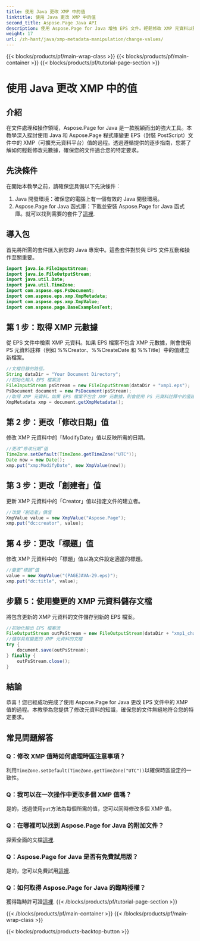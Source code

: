 ```yaml
---
title: 使用 Java 更改 XMP 中的值
linktitle: 使用 Java 更改 XMP 中的值
second_title: Aspose.Page Java API
description: 使用 Aspose.Page for Java 增強 EPS 文件。輕鬆修改 XMP 元資料以獲得客製化的專業內容。 #Java開發
weight: 17
url: /zh-hant/java/xmp-metadata-manipulation/change-values/
---
```


{{< blocks/products/pf/main-wrap-class >}}
{{< blocks/products/pf/main-container >}}
{{< blocks/products/pf/tutorial-page-section >}}

# 使用 Java 更改 XMP 中的值

## 介紹
在文件處理和操作領域，Aspose.Page for Java 是一款脫穎而出的強大工具。本教學深入探討使用 Java 和 Aspose.Page 程式庫變更 EPS（封裝 PostScript）文件中的 XMP（可擴充元資料平台）值的過程。透過遵循提供的逐步指南，您將了解如何輕鬆修改元數據，確保您的文件適合您的特定要求。
## 先決條件
在開始本教學之前，請確保您具備以下先決條件：
1. Java 開發環境：確保您的電腦上有一個有效的 Java 開發環境。
2.  Aspose.Page for Java 函式庫：下載並安裝 Aspose.Page for Java 函式庫。就可以找到需要的套件了[這裡](https://releases.aspose.com/page/java/).
## 導入包
首先將所需的套件匯入到您的 Java 專案中。這些套件對於與 EPS 文件互動和操作至關重要。
```java
import java.io.FileInputStream;
import java.io.FileOutputStream;
import java.util.Date;
import java.util.TimeZone;
import com.aspose.eps.PsDocument;
import com.aspose.eps.xmp.XmpMetadata;
import com.aspose.eps.xmp.XmpValue;
import com.aspose.page.BaseExamplesTest;
```
## 第 1 步：取得 XMP 元數據
從 EPS 文件中檢索 XMP 元資料。如果 EPS 檔案不包含 XMP 元數據，則會使用 PS 元資料註釋（例如 %%Creator、%%CreateDate 和 %%Title）中的值建立新檔案。
```java
//文檔目錄的路徑。
String dataDir = "Your Document Directory";
//初始化輸入 EPS 檔案流
FileInputStream psStream = new FileInputStream(dataDir + "xmp1.eps");
PsDocument document = new PsDocument(psStream);
//取得 XMP 元資料。如果 EPS 檔案不包含 XMP 元數據，則會使用 PS 元資料註釋中的值建立一個新文件
XmpMetadata xmp = document.getXmpMetadata();
```
## 第 2 步：更改「修改日期」值
修改 XMP 元資料中的「ModifyDate」值以反映所需的日期。
```java
//更改“修改日期”值
TimeZone.setDefault(TimeZone.getTimeZone("UTC"));
Date now = new Date();
xmp.put("xmp:ModifyDate", new XmpValue(now));
```
## 第 3 步：更改「創建者」值
更新 XMP 元資料中的「Creator」值以指定文件的建立者。
```java
//改變「創造者」價值
XmpValue value = new XmpValue("Aspose.Page");
xmp.put("dc:creator", value);
```
## 第 4 步：更改「標題」值
修改 XMP 元資料中的「標題」值以為文件設定適當的標題。
```java
//變更“標題”值
value = new XmpValue("(PAGEJAVA-29.eps)");
xmp.put("dc:title", value);
```
## 步驟 5：使用變更的 XMP 元資料儲存文檔
將包含更新的 XMP 元資料的文件儲存到新的 EPS 檔案。
```java
//初始化輸出 EPS 檔案流
FileOutputStream outPsStream = new FileOutputStream(dataDir + "xmp1_changed.eps");
//儲存具有變更的 XMP 元資料的文檔
try {
    document.save(outPsStream);
} finally {
    outPsStream.close();
}
```
## 結論
恭喜！您已經成功完成了使用 Aspose.Page for Java 更改 EPS 文件中的 XMP 值的過程。本教學為您提供了修改元資料的知識，確保您的文件無縫地符合您的特定要求。
## 常見問題解答
### Q：修改 XMP 值時如何處理時區注意事項？
利用`TimeZone.setDefault(TimeZone.getTimeZone("UTC"))`以確保時區設定的一致性。
### Q：我可以在一次操作中更改多個 XMP 值嗎？
是的，透過使用`put`方法為每個所需的值，您可以同時修改多個 XMP 值。
### Q：在哪裡可以找到 Aspose.Page for Java 的附加文件？
探索全面的文檔[這裡](https://reference.aspose.com/page/java/).
### Q：Aspose.Page for Java 是否有免費試用版？
是的，您可以免費試用[這裡](https://releases.aspose.com/).
### Q：如何取得 Aspose.Page for Java 的臨時授權？
獲得臨時許可證[這裡](https://purchase.aspose.com/temporary-license/).
{{< /blocks/products/pf/tutorial-page-section >}}

{{< /blocks/products/pf/main-container >}}
{{< /blocks/products/pf/main-wrap-class >}}

{{< blocks/products/products-backtop-button >}}

